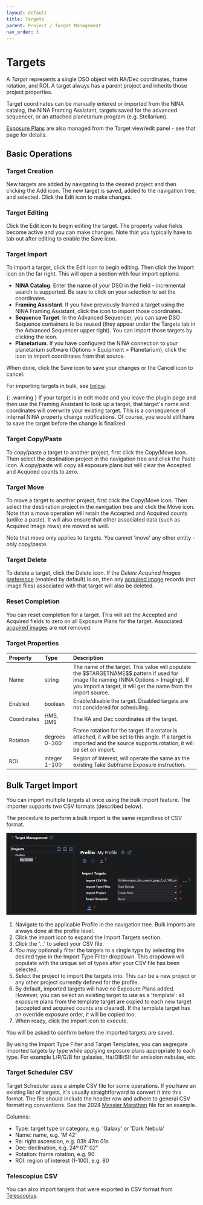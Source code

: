 ```yaml
---
layout: default
title: Targets
parent: Project / Target Management
nav_order: 3
---
```


# Targets

A _Target_ represents a single DSO object with RA/Dec coordinates, frame rotation, and ROI.  A target always has a parent project and inherits those project properties.

Target coordinates can be manually entered or imported from the NINA catalog, the NINA Framing Assistant, targets saved for the advanced sequencer, or an attached planetarium program (e.g. Stellarium).

[Exposure Plans](exposure-plans.html) are also managed from the Target view/edit panel - see that page for details.

## Basic Operations

### Target Creation

New targets are added by navigating to the desired project and then clicking the Add icon.  The new target is saved, added to the navigation tree, and selected.  Click the Edit icon to make changes.

### Target Editing

Click the Edit icon to begin editing the target.  The property value fields become active and you can make changes.  Note that you typically have to tab out after editing to enable the Save icon.

### Target Import

To import a target, click the Edit icon to begin editing.  Then click the Import icon on the far right.  This will open a section with four import options:
* **NINA Catalog**. Enter the name of your DSO in the field - incremental search is supported.  Be sure to click on your selection to set the coordinates.
* **Framing Assistant**. If you have previously framed a target using the NINA Framing Assistant, click the icon to import those coordinates.
* **Sequence Target**.  In the Advanced Sequencer, you can save DSO Sequence containers to be reused (they appear under the Targets tab in the Advanced Sequencer upper right).  You can import those targets by clicking the icon.
* **Planetarium**. If you have configured the NINA connection to your planetarium software (Options > Equipment > Planetarium), click the icon to import coordinates from that source.

When done, click the Save icon to save your changes or the Cancel icon to cancel.

For importing targets in bulk, see [below](#bulk-target-import).

{: .warning }
If your target is in edit mode and you leave the plugin page and then use the Framing Assistant to look up a target, that target's name and coordinates will overwrite your existing target.  This is a consequence of internal NINA property change notifications.  Of course, you would still have to save the target before the change is finalized.

### Target Copy/Paste

To copy/paste a target to another project, first click the Copy/Move icon.  Then select the destination project in the navigation tree and click the Paste icon.  A copy/paste will copy all exposure plans but will clear the Accepted and Acquired counts to zero.

### Target Move

To move a target to another project, first click the Copy/Move icon.  Then select the destination project in the navigation tree and click the Move icon.  Note that a move operation will retain the Accepted and Acquired counts (unlike a paste).  It will also ensure that other associated data (such as Acquired Image rows) are moved as well.

Note that move only applies to targets.  You cannot 'move' any other entity - only copy/paste.

### Target Delete

To delete a target, click the Delete icon.  If the _Delete Acquired Images_ [preference](profiles.html#profile-preferences) (enabled by default) is on, then any [acquired image](../post-acquisition/acquisition-data.html) records (not image files) associated with that target will also be deleted.

### Reset Completion

You can reset completion for a target.  This will set the Accepted and Acquired fields to zero on all Exposure Plans for the target.  Associated [acquired images](../post-acquisition/acquisition-data.html) are not removed.

### Target Properties

|Property|Type|Description|
|:--|:--|:--|
|Name|string|The name of the target.  This value will populate the \$\$TARGETNAME\$\$ pattern if used for image file naming (NINA Options > Imaging).  If you import a target, it will get the name from the import source.|
|Enabled|boolean|Enable/disable the target.  Disabled targets are not considered for scheduling.|
|Coordinates|HMS, DMS|The RA and Dec coordinates of the target.|
|Rotation|degrees 0-360|Frame rotation for the target.  If a rotator is attached, it will be set to this angle.  If a target is imported and the source supports rotation, it will be set on import.|
|ROI|integer 1-100|Region of Interest, will operate the same as the existing Take Subframe Exposure instruction.|

## Bulk Target Import

You can import multiple targets at once using the bulk import feature.  The importer supports two CSV formats (described below).

The procedure to perform a bulk import is the same regardless of CSV format.

![](../assets/images/bulk-import.png)

1. Navigate to the applicable Profile in the navigation tree.  Bulk imports are always done at the profile level.
2. Click the import icon to expand the Import Targets section.
3. Click the '...' to select your CSV file.
4. You may optionally filter the targets to a single type by selecting the desired type in the Import Type Filter dropdown.  This dropdown will populate with the unique set of types after your CSV file has been selected.
5. Select the project to import the targets into.  This can be a new project or any other project currently defined for the profile.
6. By default, imported targets will have no Exposure Plans added.  However, you can select an existing target to use as a 'template': all exposure plans from the template target are copied to each new target (accepted and acquired counts are cleared).  If the template target has an override exposure order, it will be copied too.
7. When ready, click the import icon to execute.

You will be asked to confirm before the imported targets are saved.

By using the Import Type Filter and Target Templates, you can segregate imported targets by type while applying exposure plans appropriate to each type.  For example L/R/G/B for galaxies, Ha/OIII/SII for emission nebulae, etc. 

### Target Scheduler CSV

Target Scheduler uses a simple CSV file for some operations.  If you have an existing list of targets, it's usually straightforward to convert it into this format.  The file should include the header row and adhere to general CSV formatting conventions.  See the 2024 [Messier Marathon](../events/TS-MM-2024.csv) file for an example.

Columns:
* Type: target type or category, e.g. 'Galaxy' or 'Dark Nebula'
* Name: name, e.g. 'M 42'
* Ra: right ascension, e.g. 03h 47m 01s
* Dec: declination, e.g. 24º 07' 02"
* Rotation: frame rotation, e.g. 90
* ROI: region of interest (1-100), e.g. 80

### Telescopius CSV

You can also import targets that were exported in CSV format from [Telescopius](https://telescopius.com/).
